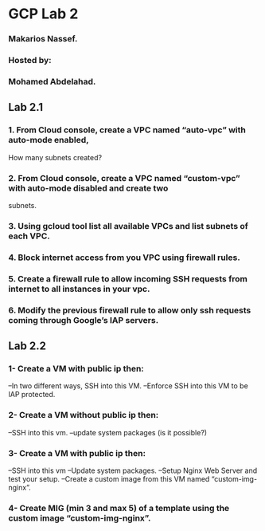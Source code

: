 # GCP Lab 2

### Makarios Nassef.
### Hosted by:
### Mohamed Abdelahad.

## Lab 2.1
### 1. From Cloud console, create a VPC named “auto-vpc” with auto-mode enabled,
How many subnets created?
### 2. From Cloud console, create a VPC named “custom-vpc” with auto-mode disabled and create two
subnets.
### 3. Using gcloud tool list all available VPCs and list subnets of each VPC.
### 4. Block internet access from you VPC using firewall rules.
### 5. Create a firewall rule to allow incoming SSH requests from internet to all instances in your vpc.
### 6. Modify the previous firewall rule to allow only ssh requests coming through Google’s IAP servers.



## Lab 2.2
### 1- Create a VM with public ip then:
–In two different ways, SSH into this VM.
–Enforce SSH into this VM to be IAP protected.
### 2- Create a VM without public ip then:
–SSH into this vm.
–update system packages (is it possible?)
### 3- Create a VM with public ip then:
–SSH into this vm
–Update system packages.
–Setup Nginx Web Server and test your setup.
–Create a custom image from this VM named “custom-img-nginx”.
### 4- Create MIG (min 3 and max 5) of a template using the custom image “custom-img-nginx”.
